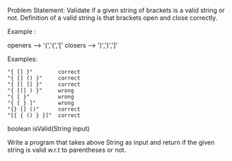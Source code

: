 Problem Statement: Validate if a given string of brackets is a valid string or not. Definition
of a valid string is that brackets open and close correctly.

Example : 


openers --> '(','{','['
closers --> ')','}',']'

Examples:

    "{ [] }"        correct
    "{ [] () }"     correct
    "{ [[ ]] }"     correct
    "{ [(] ) }"     wrong
    "{ [ }"         wrong
    "{ [ } ]"       wrong
    "{} [] ()"      correct
    "[{ { () } }]"  correct

boolean isValid(String input)

Write a program that takes above String as input and return if the given string is valid w.r.t
to parentheses or not.
